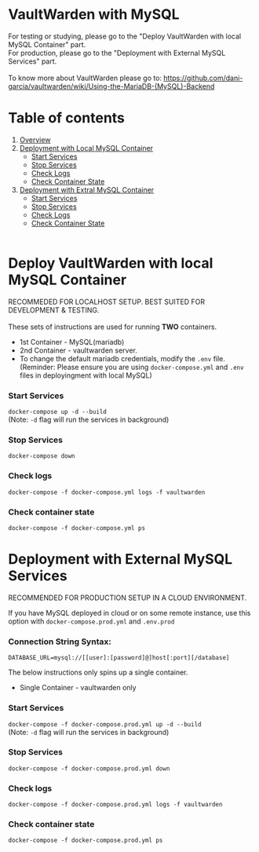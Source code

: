 # VaultWarden with MySQL<a name="overview"></a>
For testing or studying, please go to the "Deploy VaultWarden with local MySQL Container" part.  
For production, please go to the "Deployment with External MySQL Services" part.<br></br>
To know more about VaultWarden please go to: https://github.com/dani-garcia/vaultwarden/wiki/Using-the-MariaDB-(MySQL)-Backend

# Table of contents
1. [Overview](#overview)
2. [Deployment with Local MySQL Container](#DeploymentwithLocalMySQLContainer)
    * [Start Services](#StartServicesLocal)
    * [Stop Services](#StopServicesLocal)
    * [Check Logs](#CheckLogsLocal)
    * [Check Container State](#CheckContainerStateLocal)
3. [Deployment with Extral MySQL Container](#DeploymentwithExternalMySQLContainer)
    * [Start Services](#StartServices)
    * [Stop Services](#StopServices)
    * [Check Logs](#CheckLogs)
    * [Check Container State](#CheckContainerState)
<br> </br>

# Deploy VaultWarden with local MySQL Container<a name="DeploymentwithLocalMySQLContainer"></a>
RECOMMEDED FOR LOCALHOST SETUP. BEST SUITED FOR DEVELOPMENT & TESTING.<br> </br>
These sets of instructions are used for running **TWO** containers.

* 1st Container - MySQL(mariadb) 
* 2nd Container - vaultwarden server.
* To change the default mariadb credentials, modify the `.env` file.  
(Reminder: Please ensure you are using `docker-compose.yml` and `.env` files in deployingment with local MySQL)

### **Start Services** <a name="StartServicesLocal"></a>
`docker-compose up -d --build` <br>
(Note: `-d` flag will run the services in background)
### **Stop Services** <a name="StopServicesLocal"></a>
`docker-compose down` <br>
### **Check logs** <a name="CheckLogsLocal"></a>
`docker-compose -f docker-compose.yml logs -f vaultwarden` <br>

### **Check container state** <a name="CheckContainerStateLocal"></a>
`docker-compose -f docker-compose.yml ps` <br>

# Deployment with External MySQL Services <a name="DeploymentwithExternalMySQLContainer"></a>
RECOMMENDED FOR PRODUCTION SETUP IN A CLOUD ENVIRONMENT.

If you have MySQL deployed in cloud or on some remote instance, use this option with `docker-compose.prod.yml` and `.env.prod`  

### **Connection String Syntax:**
`DATABASE_URL=mysql://[[user]:[password]@]host[:port][/database]`
  
  The below instructions only spins up a single container.   

* Single Container - vaultwarden only
### **Start Services** <a name="StartServices"></a>
`docker-compose -f docker-compose.prod.yml up -d --build` <br>
(Note: `-d` flag will run the services in background)
### **Stop Services** <a name="StopServices"></a>
`docker-compose -f docker-compose.prod.yml down` <br>
### **Check logs** <a name="CheckLogs"></a>
`docker-compose -f docker-compose.prod.yml logs -f vaultwarden` <br>

### **Check container state** <a name="CheckContainerState"></a>
`docker-compose -f docker-compose.prod.yml ps` <br>
